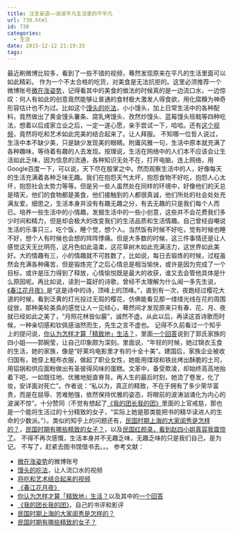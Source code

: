 ```yaml
---
title: 汪言妄语——说说平凡生活里的不平凡
url: 730.html
id: 730
categories:
  - 生活
date: 2015-12-12 21:19:33
tags:
---
```


最近刷微博比较多，看到了一些不错的视频，蓦然发现原来在平凡的生活里面可以如此精彩。 作为一个不太合格的吃货，对美食是无法抗拒的。这里必须推荐一个微博账号[微在涨姿势](http://weibo.com/u/5732547280?is_all=1)，记得看其中的美食的做法的时候真的是一边流口水，一边惊叹：何人有如此的创意竟然能够让普通的食材极大激发人得食欲，用化腐糗为神奇形容估计也不为过。比如这个[馒头的吃法](http://weibo.com/5732547280/D7TXy5gAF?from=page_1006065732547280_profile&wvr=6&mod=weibotime&type=comment)，小小馒头，加上日常生活中的各种配料，竟然做出了黄金馒头薯条、腐乳烤馒头、孜然炒馒头、蓝莓馒头班戟等四种吃法，想着以后成家立业之后，一定一遂心愿，亲手尝试一下，哈哈。还有[这个视频](http://weibo.com/1991297257/D7DS4fnYX?type=comment)，竟然将吃和艺术如此完美的结合起来了。让人拜服。 不知哪一位哲人说过，生活中本不缺少美，只是缺少发现美的眼睛。附庸风雅一句，生活中原本就充满了各种趣味，等待着有趣的人去发现。按理说，生活在网络中的人们本不应该会让生活如此乏味，因为信息的流通，各种知识无处不在，打开电脑，连上网络，用Google百度一下，可以说，天下尽在股掌之中。然而观察生活中的人，好像每天的生活充满着各种乏味无趣。我们在抱怨天气太坏，抱怨食物不好吃，抱怨人心太坏，抱怨社会太势力等等。但是另一些人虽然处在同样的环境中，好像他们的天总是晴天，他们的食物都是美食，他们接触到的人都很真诚，他们所处的社会处处充满友爱。细思之，生活本身并没有有趣无趣之分，有去无趣的只是我们每个人而已。培养一些生活中的小情趣，发掘生活中的一些小创意，这些并不会花费我们多少时间和精力，但是却会极大的改变我们的生活品质和生活情趣。自己曾经自嘲说生活的乐事只三，吃个饭，睡个觉，想个人。当然饭有时候不好吃，觉有时候也睡不好，想个人有时候也会想的阵阵悸痛。但是大多数的时候，这三件事情还是让人感觉这天无比明亮，这月色如此温柔，这花草树木如此充满活力，这世界如此美好。大的情趣有三，小的情趣就不可胜数了，比如说，每日去锻炼的时候，过程虽然会充满各种痛苦，但是锻炼完了之后心情总是相当愉快，或许是因为完成了一个目标，或许是压力得到了释放，心情愉悦既是最大的收获，谁又去会管他具体是什么原因呢。再比如说，读到一篇好的诗歌，曾经不太理解为什么闻一多先生说，[《春江花月夜》](http://baike.baidu.com/link?url=9DJDmnLP-XFcwNDrlo817LZZSSbJJETpopNfumqu48xyJp4TIUeOEGnMM6EADExrS5L3_PDRR5YyXFnOzrHFehYas7BAMHCeQV3FtNAJNKa)是“这是诗中的诗，顶峰上的顶峰。”，直到有一次，夜跑经过樱花大道的时候，看到泛黄的灯光投过无瑕的樱花，仿佛能看见那一缕缕光线在花的周围绽放，那种美轮美奂的感觉让人一见倾心，蓦然间才发现原来只有春、花、月、夜就已经如此之美了，“月照花林皆似霰”，诚然不虚。从此以后，再读这首诗歌而时候，一种亲切感和钦佩感油然而生，先生之言不虚也。 记得不久前看过一个知乎上的提问说，[你认为怎样才算「精致地」生活？](http://www.zhihu.com/question/37412115)，里面[一个回答](http://www.zhihu.com/question/37412115/answer/71882264)说到了郭氏家族的四小姐——郭婉莹，让自己印象颇为深刻。里面说，“年轻的时候，她过锦衣玉食的生活，她的家族，像是“好莱坞电影里才有的十全十美”。建国后，家族企业被收归国有，她穿上粗布衣服，做起了职业女性，她能用煤球和铁丝烤出酥脆的土司，用铝锅和供应面粉做出有圣彼得风味的蛋糕。文革中，备受欺凌，却始终高高地抬着下吧，一如既往地、优雅地挺直脊背。再人生的最后时刻，她烫了卷发，化了妆，安详面对死亡”。作者说：“私以为，真正的精致，不在于拥有了多少荣华富贵，而是在屈辱、苦难勉强，依然保持优雅的姿态，将眼前的波涛汹涌化为内心的波澜不惊”。十分赞同（不觉有想起了[《我的团长我的团》](http://www.wangmingkuo.com/reading/%e6%88%91%e7%9a%84%e5%9b%a2%e9%95%bf%e6%88%91%e7%9a%84%e5%9b%a2/)里面的上官戒慈，那也是一个能将生活过的十分精致的女子，“实际上她是那类能把书的精华读进人的生命的少数派。”）。类似的知乎上的问题还有，[民国时期上海的大家闺秀是怎样的？](http://www.zhihu.com/question/24852717)，[民国时期有哪些精致的女子？](http://www.zhihu.com/question/23584359)，以及[民国红颜录，看到赵四小姐真容我震惊了](http://e.money.163.com/docs/4/2015100511/B55H7M2490017M25.html)。 不得不再次感慨，生活本身并不无趣乏味，无趣乏味的只是我们自己，是为记。 不写了，赶紧去图书馆借书去。。。 参考文献：

*   [微在涨姿势](http://weibo.com/u/5732547280?is_all=1)的微博账号
*   [馒头的吃法](http://weibo.com/5732547280/D7TXy5gAF?from=page_1006065732547280_profile&wvr=6&mod=weibotime&type=comment)，让人流口水的视频
*   [将吃和艺术结合起来的视频](http://weibo.com/1991297257/D7DS4fnYX?type=comment)
*   [《春江花月夜》](http://baike.baidu.com/link?url=9DJDmnLP-XFcwNDrlo817LZZSSbJJETpopNfumqu48xyJp4TIUeOEGnMM6EADExrS5L3_PDRR5YyXFnOzrHFehYas7BAMHCeQV3FtNAJNKa)
*   [你认为怎样才算「精致地」生活？](http://www.zhihu.com/question/37412115)以及其中的[一个回答](http://www.zhihu.com/question/37412115/answer/71882264)
*   [《我的团长我的团》](http://www.wangmingkuo.com/reading/%e6%88%91%e7%9a%84%e5%9b%a2%e9%95%bf%e6%88%91%e7%9a%84%e5%9b%a2/)，自己的书评和影评
*   [民国时期上海的大家闺秀是怎样的？](http://www.zhihu.com/question/24852717)
*   [民国时期有哪些精致的女子？](http://www.zhihu.com/question/23584359)